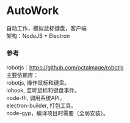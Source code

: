 # AutoWork

自动工作，模拟鼠标键盘，客户端  
架构：NodeJS + Electron

### 参考
robotjs：https://github.com/octalmage/robotjs  
主要依赖库：  
robotjs, 操作鼠标和键盘。  
iohook, 监听鼠标和键盘事件。  
node-ffi, 调用系统API。  
electron-builder, 打包工具。  
node-gyp，编译项目时需要（全局安装）。  
